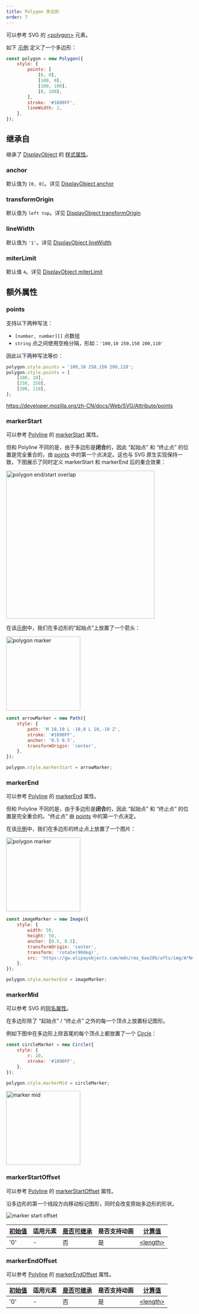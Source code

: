 ```yaml
---
title: Polygon 多边形
order: 7
---
```


可以参考 SVG 的 [\<polygon\>](https://developer.mozilla.org/zh-CN/docs/Web/SVG/Element/polygon) 元素。

如下 [示例](/zh/examples/shape/polygon#polygon) 定义了一个多边形：

```javascript
const polygon = new Polygon({
    style: {
        points: [
            [0, 0],
            [100, 0],
            [100, 100],
            [0, 100],
        ],
        stroke: '#1890FF',
        lineWidth: 2,
    },
});
```

## 继承自

继承了 [DisplayObject](/zh/api/basic/display-object) 的 [样式属性](/zh/api/basic/display-object#绘图属性)。

### anchor

默认值为 `[0, 0]`。详见 [DisplayObject anchor](/zh/api/basic/display-object#anchor)

### transformOrigin

默认值为 `left top`。详见 [DisplayObject transformOrigin](/zh/api/basic/display-object#transformOrigin)

### lineWidth

默认值为 `'1'`。详见 [DisplayObject lineWidth](/zh/api/basic/display-object#lineWidth)

### miterLimit

默认值 `4`。详见 [DisplayObject miterLimit](/zh/api/basic/display-object#miterLimit)

## 额外属性

### points

支持以下两种写法：

- `[number, number][]` 点数组
- `string` 点之间使用空格分隔，形如：`'100,10 250,150 200,110'`

因此以下两种写法等价：

```js
polygon.style.points = '100,10 250,150 200,110';
polygon.style.points = [
    [100, 10],
    [250, 150],
    [200, 110],
];
```

<https://developer.mozilla.org/zh-CN/docs/Web/SVG/Attribute/points>

### markerStart

可以参考 [Polyline](/zh/api/basic/polyline) 的 [markerStart](/zh/api/basic/polyline#markerstart) 属性。

但和 Polyline 不同的是，由于多边形是**闭合**的，因此 “起始点” 和 “终止点” 的位置是完全重合的，由 [points](/zh/api/basic/polygon#points) 中的第一个点决定。这也与 SVG 原生实现保持一致，下图展示了同时定义 markerStart 和 markerEnd 后的重合效果：

<img src="https://gw.alipayobjects.com/mdn/rms_6ae20b/afts/img/A*mXYATLithEUAAAAAAAAAAAAAARQnAQ" alt="polygon end/start overlap" width="400">

在该[示例](/zh/examples/shape/polygon#polygon)中，我们在多边形的“起始点”上放置了一个箭头：

<img src="https://gw.alipayobjects.com/mdn/rms_6ae20b/afts/img/A*RRPTRIpZoUIAAAAAAAAAAAAAARQnAQ" alt="polygon marker" width="200">

```js
const arrowMarker = new Path({
    style: {
        path: 'M 10,10 L -10,0 L 10,-10 Z',
        stroke: '#1890FF',
        anchor: '0.5 0.5',
        transformOrigin: 'center',
    },
});

polygon.style.markerStart = arrowMarker;
```

### markerEnd

可以参考 [Polyline](/zh/api/basic/polyline) 的 [markerEnd](/zh/api/basic/polyline#markerend) 属性。

但和 Polyline 不同的是，由于多边形是**闭合**的，因此 “起始点” 和 “终止点” 的位置是完全重合的。“终止点” 由 [points](/zh/api/basic/polygon#points) 中的第一个点决定。

在该[示例](/zh/examples/shape/polygon#polygon)中，我们在多边形的终止点上放置了一个图片：

<img src="https://gw.alipayobjects.com/mdn/rms_6ae20b/afts/img/A*eZHETJ0B3lkAAAAAAAAAAAAAARQnAQ" alt="polygon marker" width="200">

```js
const imageMarker = new Image({
    style: {
        width: 50,
        height: 50,
        anchor: [0.5, 0.5],
        transformOrigin: 'center',
        transform: 'rotate(90deg)',
        src: 'https://gw.alipayobjects.com/mdn/rms_6ae20b/afts/img/A*N4ZMS7gHsUIAAAAAAAAAAABkARQnAQ',
    },
});

polygon.style.markerEnd = imageMarker;
```

### markerMid

可以参考 SVG 的[同名属性](https://developer.mozilla.org/en-US/docs/Web/SVG/Attribute/marker-mid)。

在多边形除了 “起始点” / “终止点” 之外的每一个顶点上放置标记图形。

例如下图中在多边形上除首尾的每个顶点上都放置了一个 [Circle](/zh/api/basic/circle)：

```js
const circleMarker = new Circle({
    style: {
        r: 10,
        stroke: '#1890FF',
    },
});

polygon.style.markerMid = circleMarker;
```

<img src="https://gw.alipayobjects.com/mdn/rms_6ae20b/afts/img/A*jaFPRbpzpJwAAAAAAAAAAAAAARQnAQ" alt="marker mid" width="200">

### markerStartOffset

可以参考 [Polyline](/zh/api/basic/polyline) 的 [markerStartOffset](/zh/api/basic/polyline#markerstartoffset) 属性。

沿多边形的第一个线段方向移动标记图形，同时会改变原始多边形的形状。

<img src="https://gw.alipayobjects.com/mdn/rms_6ae20b/afts/img/A*4l7xQoYcXngAAAAAAAAAAAAAARQnAQ" alt="marker start offset">

| [初始值](/zh/api/css/css-properties-values-api#initial-value) | 适用元素 | [是否可继承](/zh/api/css/inheritance) | 是否支持动画 | [计算值](/zh/api/css/css-properties-values-api#computed-value) |
| --- | --- | --- | --- | --- |
| '0' | - | 否 | 是 | [\<length\>](/zh/api/css/css-properties-values-api#length) |

### markerEndOffset

可以参考 [Polyline](/zh/api/basic/polyline) 的 [markerEndOffset](/zh/api/basic/polyline#markerendoffset) 属性。

| [初始值](/zh/api/css/css-properties-values-api#initial-value) | 适用元素 | [是否可继承](/zh/api/css/inheritance) | 是否支持动画 | [计算值](/zh/api/css/css-properties-values-api#computed-value) |
| --- | --- | --- | --- | --- |
| '0' | - | 否 | 是 | [\<length\>](/zh/api/css/css-properties-values-api#length) |
